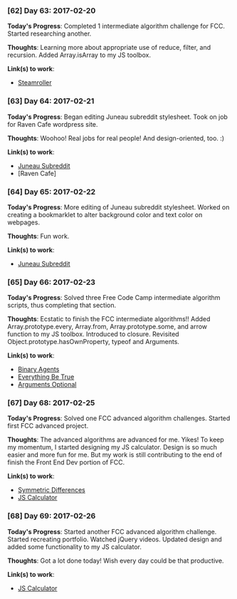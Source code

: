 ### [62] Day 63: 2017-02-20

**Today's Progress**: Completed 1 intermediate algorithm challenge for FCC. Started researching another.

**Thoughts**: Learning more about appropriate use of reduce, filter, and recursion. Added Array.isArray to my JS toolbox.

**Link(s) to work**:
- [Steamroller](https://github.com/digilou/freecodecamp/blob/master/intermediate-algorithms/steamroller.js)

### [63] Day 64: 2017-02-21

**Today's Progress**: Began editing Juneau subreddit stylesheet. Took on job for Raven Cafe wordpress site.

**Thoughts**: Woohoo! Real jobs for real people! And design-oriented, too. :)

**Link(s) to work**:
- [Juneau Subreddit](https://www.reddit.com/r/Juneau)
- [Raven Cafe]


### [64] Day 65: 2017-02-22

**Today's Progress**: More editing of Juneau subreddit stylesheet. Worked on creating a bookmarklet to alter background color and text color on webpages.

**Thoughts**: Fun work.

**Link(s) to work**:
- [Juneau Subreddit](https://www.reddit.com/r/Juneau)

### [65] Day 66: 2017-02-23

**Today's Progress**: Solved three Free Code Camp intermediate algorithm scripts, thus completing that section.

**Thoughts**: Ecstatic to finish the FCC intermediate algorithms!! Added Array.prototype.every, Array.from, Array.prototype.some, and arrow function to my JS toolbox. Introduced to closure. Revisited Object.prototype.hasOwnProperty, typeof and Arguments.

**Link(s) to work**:
- [Binary Agents](https://github.com/digilou/freecodecamp/blob/master/intermediate-algorithms/binary-agents.js)
- [Everything Be True](https://github.com/digilou/freecodecamp/blob/master/intermediate-algorithms/everything-be-true.js)
- [Arguments Optional](https://github.com/digilou/freecodecamp/blob/master/intermediate-algorithms/arguments-optional.js)

### [67] Day 68: 2017-02-25

**Today's Progress**: Solved one FCC advanced algorithm challenges. Started first FCC advanced project.

**Thoughts**: The advanced algorithms are advanced for me. Yikes! To keep my momentum, I started designing my JS calculator. Design is so much easier and more fun for me. But my work is still contributing to the end of finish the Front End Dev portion of FCC.

**Link(s) to work**:
- [Symmetric Differences](https://github.com/digilou/freecodecamp/blob/master/advanced-algorithms/symmetric-differences.js)
- [JS Calculator](https://codepen.io/digilou/pen/RpNEea)

### [68] Day 69: 2017-02-26

**Today's Progress**: Started another FCC advanced algorithm challenge. Started recreating portfolio. Watched jQuery videos. Updated design and added some functionality to my JS calculator.

**Thoughts**: Got a lot done today! Wish every day could be that productive.

**Link(s) to work**:
- [JS Calculator](https://codepen.io/digilou/pen/RpNEea)
